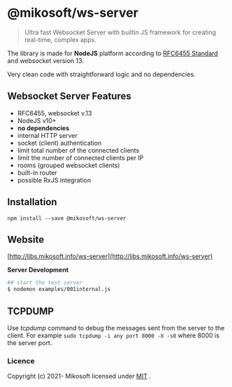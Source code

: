 # @mikosoft/ws-server
> Ultra fast Websocket Server with builtin JS framework for creating real-time, complex apps.

The library is made for **NodeJS** platform according to [RFC6455 Standard](https://tools.ietf.org/html/rfc6455) and websocket version 13.

Very clean code with straightforward logic and no dependencies.



## Websocket Server Features
- RFC6455, websocket v.13
- NodeJS v10+
- **no dependencies**
- internal HTTP server
- socket (client) authentication
- limit total number of the connected clients
- limit the number of connected clients per IP
- rooms (grouped websocket clients)
- built-in router
- possible RxJS integration



## Installation
```
npm install --save @mikosoft/ws-server
```


## Website
[http://libs.mikosoft.info/ws-server](http://libs.mikosoft.info/ws-server)




**Server Development**
```bash
## start the test server
$ nodemon examples/001internal.js
```


## TCPDUMP
Use *tcpdump* command to debug the messages sent from the server to the client.
For example ```sudo tcpdump -i any port 8000 -X -s0``` where 8000 is the server port.


### Licence
Copyright (c) 2021- Mikosoft licensed under [MIT](../LICENSE) .

